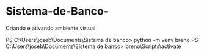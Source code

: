 # Sistema-de-Banco-
Criando e ativando ambiente virtual

PS C:\Users\joseb\Documents\Sistema de banco> python -m venv breno
PS C:\Users\joseb\Documents\Sistema de banco> breno\Scripts\activate